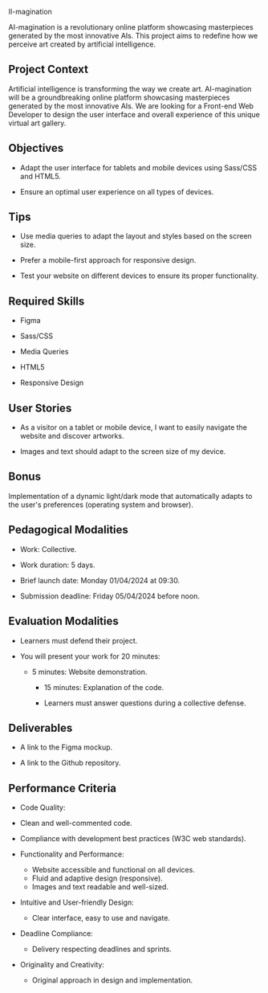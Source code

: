 II-magination



AI-magination is a revolutionary online platform showcasing masterpieces generated by the most innovative AIs. This project aims to redefine how we perceive art created by artificial intelligence.



## Project Context



Artificial intelligence is transforming the way we create art. AI-magination will be a groundbreaking online platform showcasing masterpieces generated by the most innovative AIs. We are looking for a Front-end Web Developer to design the user interface and overall experience of this unique virtual art gallery.



## Objectives



- Adapt the user interface for tablets and mobile devices using Sass/CSS and HTML5.

- Ensure an optimal user experience on all types of devices.



## Tips



- Use media queries to adapt the layout and styles based on the screen size.

- Prefer a mobile-first approach for responsive design.

- Test your website on different devices to ensure its proper functionality.



## Required Skills



- Figma

- Sass/CSS

- Media Queries

- HTML5

- Responsive Design



## User Stories



- As a visitor on a tablet or mobile device, I want to easily navigate the website and discover artworks.

- Images and text should adapt to the screen size of my device.



## Bonus



Implementation of a dynamic light/dark mode that automatically adapts to the user's preferences (operating system and browser).



## Pedagogical Modalities



- Work: Collective.

- Work duration: 5 days.

- Brief launch date: Monday 01/04/2024 at 09:30.

- Submission deadline: Friday 05/04/2024 before noon.



## Evaluation Modalities



- Learners must defend their project.

- You will present your work for 20 minutes:

  - 5 minutes: Website demonstration.

    - 15 minutes: Explanation of the code.

    - Learners must answer questions during a collective defense.



## Deliverables



- A link to the Figma mockup.

- A link to the Github repository.



## Performance Criteria



- Code Quality:

- Clean and well-commented code.
- Compliance with development best practices (W3C web standards).

- Functionality and Performance:
    - Website accessible and functional on all devices.
    - Fluid and adaptive design (responsive).
    - Images and text readable and well-sized.

- Intuitive and User-friendly Design:
    - Clear interface, easy to use and navigate.

- Deadline Compliance:
    - Delivery respecting deadlines and sprints.

- Originality and Creativity:
    - Original approach in design and implementation.


